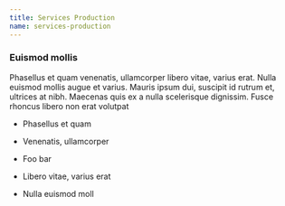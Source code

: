 ```yaml
---
title: Services Production
name: services-production
---
```


### Euismod mollis

Phasellus et quam venenatis, ullamcorper libero vitae, varius erat. Nulla euismod mollis augue et varius. Mauris ipsum dui, suscipit id rutrum et, ultrices at nibh. Maecenas quis ex a nulla scelerisque dignissim. Fusce rhoncus libero non erat volutpat

* Phasellus et quam
* Venenatis, ullamcorper

* Foo bar

* Libero vitae, varius erat
* Nulla euismod moll